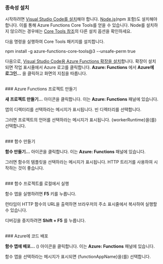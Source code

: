 ### <a name="install-dependencies"></a>종속성 설치

시작하려면 <a href="https://go.microsoft.com/fwlink/?linkid=2016593" target="_blank">Visual Studio Code를 설치</a>해야 합니다. <a href="https://go.microsoft.com/fwlink/?linkid=2016195" target="_blank">Node.js</a>(npm 포함)도 설치해야 합니다. 이를 통해 Azure Functions Core Tools를 얻을 수 있습니다. Node를 설치하지 않으려는 경우에는 <a href="https://go.microsoft.com/fwlink/?linkid=2016192" target="_blank">Core Tools 참조</a>의 다른 설치 옵션을 확인하세요.

다음 명령을 실행하여 Core Tools 패키지를 설치합니다.

<MarkdownHighlighter>npm install -g azure-functions-core-tools@3 --unsafe-perm true</MarkdownHighlighter>

다음으로, <a href="https://go.microsoft.com/fwlink/?linkid=2016800" target="_blank">Visual Studio Code용 Azure Functions 확장을 설치</a>합니다. 확장이 설치되면 작업 표시줄에서 Azure 로고를 클릭합니다. **Azure: Functions** 에서 **Azure에 로그인...** 을 클릭하고 화면의 지침을 따릅니다.

<br/>
### <a name="create-an-azure-functions-project"></a>Azure Functions 프로젝트 만들기

**새 프로젝트 만들기...** 아이콘을 클릭합니다. 이는 **Azure: Functions** 패널에 있습니다.

앱의 디렉터리를 선택하라는 메시지가 표시됩니다. 빈 디렉터리를 선택합니다.

그러면 프로젝트의 언어를 선택하라는 메시지가 표시됩니다. {workerRuntime}을(를) 선택합니다.

<br/>
### <a name="create-a-function"></a>함수 만들기

**함수 만들기…** 아이콘을 클릭합니다. 이는 **Azure: Functions** 패널에 있습니다.

그러면 함수의 템플릿을 선택하라는 메시지가 표시됩니다. HTTP 트리거를 사용하여 시작하는 것이 좋습니다.

<br/>
### <a name="run-your-function-project-locally"></a>함수 프로젝트를 로컬에서 실행

함수 앱을 실행하려면 **F5** 키를 누릅니다.

런타임이 HTTP 함수의 URL을 출력하면 브라우저의 주소 표시줄에서 복사하여 실행할 수 있습니다.

디버깅을 중지하려면 **Shift + F5** 를 누릅니다.

<br/>
### <a name="deploy-your-code-to-azure"></a>Azure에 코드 배포

**함수 앱에 배포...** (<ChevronUp/>) 아이콘을 클릭합니다. 이는 **Azure: Functions** 패널에 있습니다.

함수 앱을 선택하라는 메시지가 표시되면 {functionAppName}을(를) 선택합니다.
